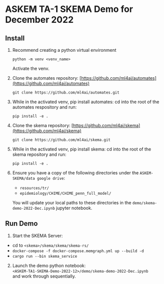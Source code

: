 # ASKEM TA-1 SKEMA Demo for December 2022

## Install

1. Recommend creating a python virtual environment

	`python -m venv <venv_name>`

	Activate the venv.

2. Clone the automates repository: [https://github.com/ml4ai/automates](https://github.com/ml4ai/automates)
	
	`git clone https://github.com/ml4ai/automates.git`

3. While in the activated venv, pip install automates: cd into the root of the automates respository and run:

	`pip install -e .`

4. Clone the skema repository: [https://github.com/ml4ai/skema](https://github.com/ml4ai/skema)

	`git clone https://github.com/ml4ai/skema.git`

5. While in the activated venv, pip install skema: cd into the root of the skema repository and run:

	`pip install -e .`

6. Ensure you have a copy of the following directories under the `ASKEM-SKEMA/data google drive`:

	- `resources/tr/`
	- `epidemiology/CHIME/CHIME_penn_full_model/`
	
	You will update your local paths to these directories in the `demo/skema-demo-2022-Dec.ipynb` jupyter notebook.


## Run Demo

1. Start the SKEMA Server:
  - cd to `<skema>/skema/skema/skema-rs/`
  - `docker-compose -f docker-compose.memgraph.yml up --build -d`
  - `cargo run --bin skema_service`

2. Launch the demo python notebook:<br> `<ASKEM-TA1-SKEMA-Demo-2022-12>/demo/skema-demo-2022-Dec.ipynb`<br>
and work through sequentially.